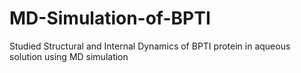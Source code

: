 # MD-Simulation-of-BPTI
Studied Structural and Internal Dynamics of BPTI protein in aqueous solution using MD simulation
